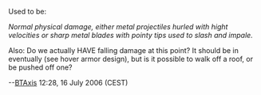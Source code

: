 Used to be:

*Normal physical damage, either metal projectiles hurled with hight
velocities or sharp metal blades with pointy tips used to slash and
impale.*

Also: Do we actually HAVE falling damage at this point? It should be in
eventually (see hover armor design), but is it possible to walk off a
roof, or be pushed off one?

--[BTAxis](User:BTAxis "wikilink") 12:28, 16 July 2006 (CEST)
